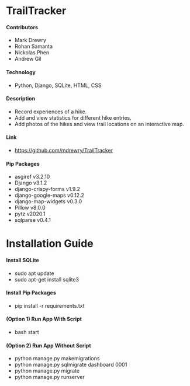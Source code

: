 # TrailTracker

#### Contributors
* Mark Drewry
* Rohan Samanta
* Nickolas Phen
* Andrew Gil

#### Technology
* Python, Django, SQLite, HTML, CSS

#### Description
* Record experiences of a hike.
* Add and view statistics for different hike entries.
* Add photos of the hikes and view trail locations on an interactive map. 

#### Link
* https://github.com/mdrewry/TrailTracker

#### Pip Packages
* asgiref v3.2.10
* Django v3.1.2
* django-crispy-forms v1.9.2
* django-google-maps v0.12.2
* django-map-widgets v0.3.0
* Pillow v8.0.0
* pytz v2020.1
* sqlparse v0.4.1

# Installation Guide

#### Install SQLite
* sudo apt update
* sudo apt-get install sqlite3

#### Install Pip Packages
* pip install -r requirements.txt

#### (Option 1) Run App With Script
* bash start

#### (Option 2) Run App Without Script
* python manage.py makemigrations
* python manage.py sqlmigrate dashboard 0001
* python manage.py migrate
* python manage.py runserver
